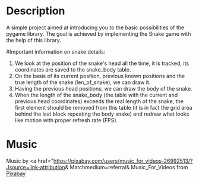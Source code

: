 # Description
A simple project aimed at introducing you to the basic possibilities of the pygame library.
The goal is achieved by implementing the Snake game with the help of this library.


#Important information on snake details:

1) We look at the position of the snake's head all the time, it is tracked, its coordinates are saved to the snake_body table.
2) On the basis of its current position, previous known positions and the true length of the snake (len_of_snake), we can draw it.
3) Having the previous head positions, we can draw the body of the snake.
4) When the length of the snake_body (the table with the current and previous head coordinates) exceeds the real length of the snake,
the first element should be removed from this table (it is in fact the grid area behind the last block repeating the body
snake) and redraw what looks like motion with proper refresh rate (FPS).

# Music
Music by <a href="https://pixabay.com/users/music_for_videos-26992513/?Jsource=link-attribution&amp; Matchmedium=referral&amp; Music_For_Videos </a> from <a href = "https://pixabay.com//?Jsource=link-attribution&amp;Jsmedium=referral&amp;Jcampaign=music&amp;Jcontent=110855"> Pixabay </a>
